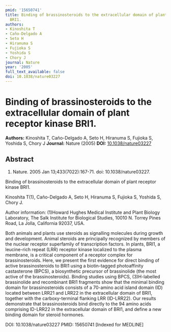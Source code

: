 ```yaml
---
pmid: '15650741'
title: Binding of brassinosteroids to the extracellular domain of plant receptor kinase
  BRI1.
authors:
- Kinoshita T
- Caño-Delgado A
- Seto H
- Hiranuma S
- Fujioka S
- Yoshida S
- Chory J
journal: Nature
year: '2005'
full_text_available: false
doi: 10.1038/nature03227
---
```


# Binding of brassinosteroids to the extracellular domain of plant receptor kinase BRI1.
**Authors:** Kinoshita T, Caño-Delgado A, Seto H, Hiranuma S, Fujioka S, Yoshida S, Chory J
**Journal:** Nature (2005)
**DOI:** [10.1038/nature03227](https://doi.org/10.1038/nature03227)

## Abstract

1. Nature. 2005 Jan 13;433(7022):167-71. doi: 10.1038/nature03227.

Binding of brassinosteroids to the extracellular domain of plant receptor kinase 
BRI1.

Kinoshita T(1), Caño-Delgado A, Seto H, Hiranuma S, Fujioka S, Yoshida S, Chory 
J.

Author information:
(1)Howard Hughes Medical Institute and Plant Biology Laboratory, The Salk 
Institute for Biological Studies, 10010 N. Torrey Pines Road, La Jolla, 
California 92037, USA.

Both animals and plants use steroids as signalling molecules during growth and 
development. Animal steroids are principally recognized by members of the 
nuclear receptor superfamily of transcription factors. In plants, BRI1, a 
leucine-rich repeat (LRR) receptor kinase localized to the plasma membrane, is a 
critical component of a receptor complex for brassinosteroids. Here, we present 
the first evidence for direct binding of active brassinosteroids to BRI1 using a 
biotin-tagged photoaffinity castasterone (BPCS), a biosynthetic precursor of 
brassinolide (the most active of the brassinosteroids). Binding studies using 
BPCS, (3)H-labelled brassinolide and recombinant BRI1 fragments show that the 
minimal binding domain for brassinosteroids consists of a 70-amino acid island 
domain (ID) located between LRR21 and LRR22 in the extracellular domain of BRI1, 
together with the carboxy-terminal flanking LRR (ID-LRR22). Our results 
demonstrate that brassinosteroids bind directly to the 94 amino acids comprising 
ID-LRR22 in the extracellular domain of BRI1, and define a new binding domain 
for steroid hormones.

DOI: 10.1038/nature03227
PMID: 15650741 [Indexed for MEDLINE]
